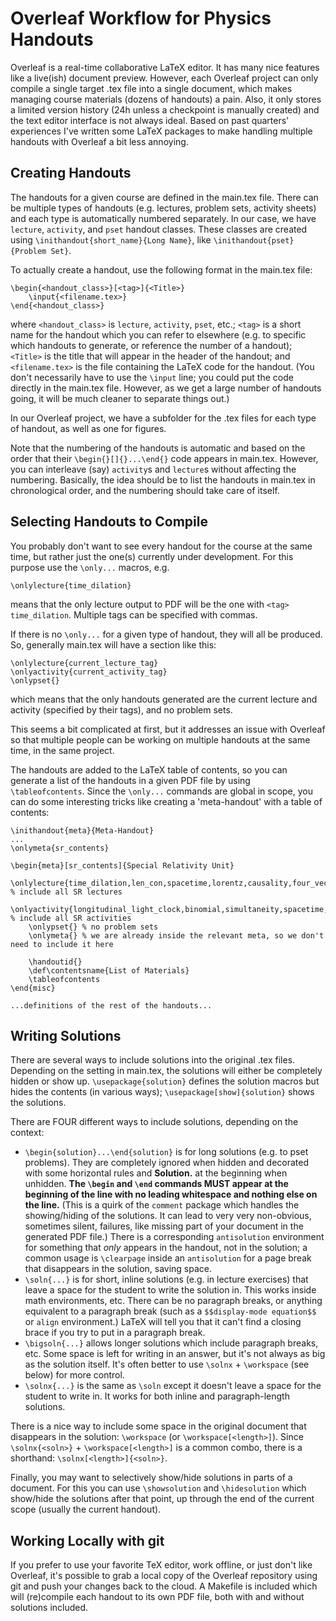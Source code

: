 Overleaf Workflow for Physics Handouts
======================================

Overleaf is a real-time collaborative LaTeX editor.
It has many nice features like a live(ish) document preview.
However, each Overleaf project can only compile a single target .tex file into a single document, which makes managing course materials (dozens of handouts) a pain.
Also, it only stores a limited version history (24h unless a checkpoint is manually created) and the text editor interface is not always ideal.
Based on past quarters' experiences I've written some LaTeX packages to make handling multiple handouts with Overleaf a bit less annoying.

Creating Handouts
-----------------

The handouts for a given course are defined in the main.tex file.
There can be multiple types of handouts (e.g. lectures, problem sets, activity sheets) and each type is automatically numbered separately.
In our case, we have `lecture`, `activity`, and `pset` handout classes. These classes are created using `\inithandout{short_name}{Long Name}`, like `\inithandout{pset}{Problem Set}`.

To actually create a handout, use the following format in the main.tex file:

    \begin{<handout_class>}[<tag>]{<Title>}
        \input{<filename.tex>}
	\end{<handout_class>}

where `<handout_class>` is `lecture`, `activity`, `pset`, etc.;
`<tag>` is a short name for the handout which you can refer to elsewhere (e.g. to specific which handouts to generate, or reference the number of a handout);
`<Title>` is the title that will appear in the header of the handout;
and `<filename.tex>` is the file containing the LaTeX code for the handout.
(You don't necessarily have to use the `\input` line; you could put the code directly in the main.tex file.
However, as we get a large number of handouts going, it will be much cleaner to separate things out.)

In our Overleaf project, we have a subfolder for the .tex files for each type of handout, as well as one for figures.

Note that the numbering of the handouts is automatic and based on the order that their `\begin{}[]{}...\end{}` code appears in main.tex.
However, you can interleave (say) `activity`s and `lecture`s without affecting the numbering.
Basically, the idea should be to list the handouts in main.tex in chronological order, and the numbering should take care of itself.

Selecting Handouts to Compile
-----------------------------

You probably don't want to see every handout for the course at the same time, but rather just the one(s) currently under development.
For this purpose use the `\only...` macros, e.g.

    \onlylecture{time_dilation}

means that the only lecture output to PDF will be the one with `<tag>` `time_dilation`.
Multiple tags can be specified with commas.

If there is no `\only...` for a given type of handout, they will all be produced. So, generally main.tex will have a section like this:

    \onlylecture{current_lecture_tag}
	\onlyactivity{current_activity_tag}
	\onlypset{}

which means that the only handouts generated are the current lecture and activity (specified by their tags), and no problem sets.

This seems a bit complicated at first, but it addresses an issue with Overleaf so that multiple people can be working on multiple handouts at the same time, in the same project.

The handouts are added to the LaTeX table of contents, so you can generate a list of the handouts in a given PDF file by using `\tableofcontents`. Since the `\only...` commands are global in scope, you can do some interesting tricks like creating a 'meta-handout' with a table of contents:

    \inithandout{meta}{Meta-Handout}
	...
	\onlymeta{sr_contents}
	
	\begin{meta}[sr_contents]{Special Relativity Unit}
        \onlylecture{time_dilation,len_con,spacetime,lorentz,causality,four_vectors,energy} % include all SR lectures
		\onlyactivity{longitudinal_light_clock,binomial,simultaneity,spacetime,lonely_photon,pion_decay} % include all SR activities
		\onlypset{} % no problem sets
		\onlymeta{} % we are already inside the relevant meta, so we don't need to include it here
	
		\handoutid{}
		\def\contentsname{List of Materials}
		\tableofcontents
	\end{misc}
	
	...definitions of the rest of the handouts...


Writing Solutions
-----------------

There are several ways to include solutions into the original .tex files.
Depending on the setting in main.tex, the solutions will either be completely hidden or show up.
`\usepackage{solution}` defines the solution macros but hides the contents (in various ways);
`\usepackage[show]{solution}` shows the solutions.

There are FOUR different ways to include solutions, depending on the context:

* `\begin{solution}...\end{solution}` is for long solutions (e.g. to pset problems).
  They are completely ignored when hidden and decorated with some horizontal rules and **Solution.** at the beginning when unhidden.
  **The `\begin` and `\end` commands MUST appear at the beginning of the line with no leading whitespace and nothing else on the line.**
  (This is a quirk of the `comment` package which handles the showing/hiding of the solutions. It can lead to very very non-obvious, sometimes silent, failures, like missing part of your document in the generated PDF file.)
  There is a corresponding `antisolution` environment for something that *only* appears in the handout, not in the solution; a common usage is `\clearpage` inside an `antisolution` for a page break that disappears in the solution, saving space.
* `\soln{...}` is for short, inline solutions (e.g. in lecture exercises) that leave a space for the student to write the solution in.
  This works inside math environments, etc. There can be no paragraph breaks, or anything equivalent to a paragraph break (such as a `$$display-mode equation$$` or `align` environment.) LaTeX will tell you that it can't find a closing brace if you try to put in a paragraph break.
* `\bigsoln{...}` allows longer solutions which include paragraph breaks, etc.
  Some space is left for writing in an answer, but it's not always as big as the solution itself. It's often better to use `\solnx` + `\workspace` (see below) for more control.
* `\solnx{...}` is the same as `\soln` except it doesn't leave a space for the student to write in. It works for both inline and paragraph-length solutions.

There is a nice way to include some space in the original document that disappears in the solution: `\workspace` (or `\workspace[<length>]`).
Since `\solnx{<soln>}` + `\workspace[<length>]` is a common combo, there is a shorthand: `\solnx[<length>]{<soln>}`.

Finally, you may want to selectively show/hide solutions in parts of a document. For this you can use `\showsolution` and `\hidesolution` which show/hide the solutions after that point, up through the end of the current scope (usually the current handout).

Working Locally with git
------------------------

If you prefer to use your favorite TeX editor, work offline, or just don't like Overleaf, it's possible to grab a local copy of the Overleaf repository using git and push your changes back to the cloud. A Makefile is included which will (re)compile each handout to its own PDF file, both with and without solutions included.
